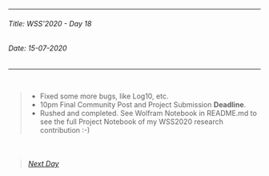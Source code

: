 ----------
###### Title: WSS'2020 - Day 18
###### Date: 15-07-2020
----------
&nbsp;



> - Fixed some more bugs, like Log10, etc.
> - 10pm Final Community Post and Project Submission **Deadline**.
> - Rushed and completed. See Wolfram Notebook in README.md to see the full Project Notebook of my WSS2020 research contribution :-)




&nbsp;
> ###### [Next Day](Day19.md)



